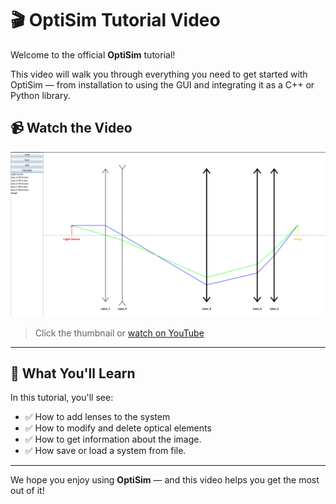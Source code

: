 # 🎬 OptiSim Tutorial Video

Welcome to the official **OptiSim** tutorial!

This video will walk you through everything you need to get started with OptiSim — from installation to using the GUI and integrating it as a C++ or Python library.

## 📹 Watch the Video
[![OptiSim Tutorial](tutorial.png)](https://www.youtube.com/watch?v=60V1-e22O98)

> Click the thumbnail or [watch on YouTube](https://www.youtube.com/watch?v=60V1-e22O98)

---

## 📖 What You'll Learn

In this tutorial, you'll see:

- ✅ How to add lenses to the system 
- ✅ How to modify and delete optical elements
- ✅ How to get information about the image.
- ✅ How save or load a system from file.

---

We hope you enjoy using **OptiSim** — and this video helps you get the most out of it!